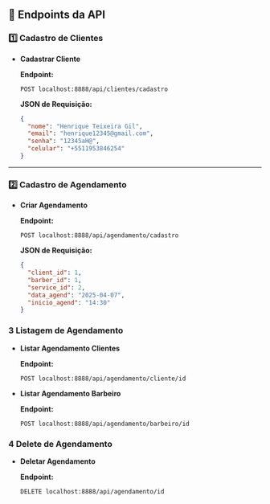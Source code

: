 ## 📡 Endpoints da API

### 1️⃣ Cadastro de Clientes
- **Cadastrar Cliente**

  **Endpoint:**
  ```
  POST localhost:8888/api/clientes/cadastro
  ```

  **JSON de Requisição:**
  ```json
  {
    "nome": "Henrique Teixeira Gil",
    "email": "henrique12345@gmail.com",
    "senha": "12345aH@",
    "celular": "+5511953846254"
  }
  ```

---

### 2️⃣ Cadastro de Agendamento
- **Criar Agendamento**

  **Endpoint:**
  ```
  POST localhost:8888/api/agendamento/cadastro
  ```

  **JSON de Requisição:**
  ```json
  {
    "client_id": 1,
    "barber_id": 1,
    "service_id": 2,
    "data_agend": "2025-04-07",
    "inicio_agend": "14:30"
  }
  ```

### 3 Listagem de Agendamento
- **Listar Agendamento Clientes**

  **Endpoint:**
  ```
  POST localhost:8888/api/agendamento/cliente/id
  ```
- **Listar Agendamento Barbeiro**

  **Endpoint:**
  ```
  POST localhost:8888/api/agendamento/barbeiro/id
  ```

### 4 Delete de Agendamento
- **Deletar Agendamento**

  **Endpoint:**
  ```
  DELETE localhost:8888/api/agendamento/id
  ```